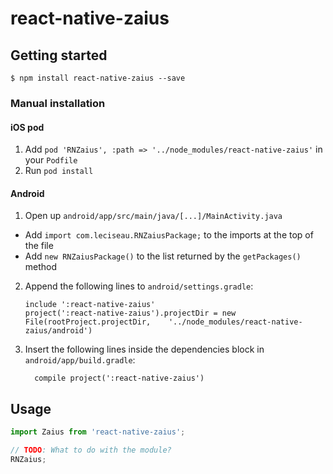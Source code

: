 # react-native-zaius

## Getting started

`$ npm install react-native-zaius --save`

### Manual installation

#### iOS pod

1. Add `pod 'RNZaius', :path => '../node_modules/react-native-zaius'` in your `Podfile`
2. Run `pod install`

#### Android

1. Open up `android/app/src/main/java/[...]/MainActivity.java`
  - Add `import com.leciseau.RNZaiusPackage;` to the imports at the top of the file
  - Add `new RNZaiusPackage()` to the list returned by the `getPackages()` method
2. Append the following lines to `android/settings.gradle`:
  	```
  	include ':react-native-zaius'
  	project(':react-native-zaius').projectDir = new File(rootProject.projectDir, 	'../node_modules/react-native-zaius/android')
  	```
3. Insert the following lines inside the dependencies block in `android/app/build.gradle`:
  	```
      compile project(':react-native-zaius')
  	```

## Usage
```javascript
import Zaius from 'react-native-zaius';

// TODO: What to do with the module?
RNZaius;
```
